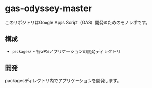 # gas-odyssey-master

このリポジトリはGoogle Apps Script（GAS）開発のためのモノレポです。

## 構成

- `packages/` - 各GASアプリケーションの開発ディレクトリ

## 開発

packagesディレクトリ内でアプリケーションを開発します。